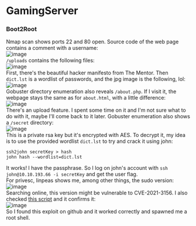 # GamingServer

### Boot2Root
Nmap scan shows ports 22 and 80 open. Source code of the web page contains a comment with a username: <br />
![image](https://github.com/user-attachments/assets/d1f5fd74-284d-4c98-bd83-5a6b445f6026)<br />
`/uploads` contains the following files: <br />
![image](https://github.com/user-attachments/assets/a2518d77-b5c1-41cf-b6cc-d7c5cbde12f4)<br />
First, there's the beautiful hacker manifesto from The Mentor. Then `dict.lst` is a wordlist of passwords, and the jpg image is the following, lol: <br />
![image](https://github.com/user-attachments/assets/cc43efc9-2b83-475a-bfa2-7386df257483)<br />
Gobuster directory enumeration also reveals `/about.php`. If I visit it, the webpage stays the same as for `about.html`, with a little difference: <br />
![image](https://github.com/user-attachments/assets/fb0bf6df-0381-4584-be33-58438248c093)<br />
There's an upload feature. I spent some time on it and I'm not sure what to do with it, maybe I'll come back to it later. Gobuster enumeration also shows a `/secret` directory: <br />
![image](https://github.com/user-attachments/assets/bd0263c6-9dae-4201-a57d-2ddb90368bdc)<br />
This is a private rsa key but it's encrypted with AES. To decrypt it, my idea is to use the provided wordlist `dict.lst` to try and crack it using john: 

    ssh2john secretKey > hash
    john hash --wordlist=dict.lst
It works! I have the passphrase. So I log on john's account with `ssh john@10.10.193.66 -i secretKey` and get the user flag. <br />
For privesc, linpeas shows me, among other things, the sudo version: <br />
![image](https://github.com/user-attachments/assets/7158b262-45d6-4bce-b9cd-de956309f908)<br />
Searching online, this version might be vulnerable to CVE-2021-3156. I also checked [this script](https://github.com/lypd0/CVE-2021-3156-checker/blob/main/CVE-2021-3156-checker.py) and it confirms it: <br />
![image](https://github.com/user-attachments/assets/006fbaf6-117b-4c82-a14c-546a3593c01a)<br />
So I found this exploit on github and it worked correctly and spawned me a root shell. 



